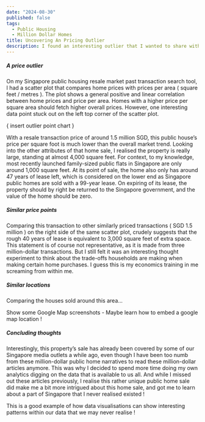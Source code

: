 ```yaml
---
date: "2024-08-30"
published: false 
tags:
  - Public Housing
  - Million Dollar Homes
title: Uncovering An Pricing Outlier
description: I found an interesting outlier that I wanted to share with everyone! 
---
```


##### A price outlier
On my Singapore public housing resale market past transaction search tool, I had 
a scatter plot that compares home prices with prices per area ( square feet / 
metres ). The plot shows a general positive and linear correlation between home
prices and price per area. Homes with a higher price per square area should fetch
higher overall prices. However, one interesting data point stuck out on the left
top corner of the scatter plot.

{ insert outlier point chart }

With a resale transaction price of around 1.5 million SGD, this public house’s
price per square foot is much lower than the overall market trend. Looking into
the other attributes of that home sale, I realised the property is really large,
standing at almost 4,000 square feet. For context, to my knowledge, most 
recently launched family-sized public flats in Singapore are only around 1,000
square feet. At its point of sale, the home also only has around 47 years of 
lease left, which is considered on the lower end as Singapore public homes are
sold with a 99-year lease. On expiring of its lease, the property should by
right be returned to the Singapore government, and the value of the home should
be zero.

##### Similar price points
Comparing this transaction to other similarly priced transactions ( SGD 1.5 
million ) on the right side of the same scatter plot, crudely suggests that the
rough 40 years of lease is equivalent to 3,000 square feet of extra space. This
statement is of course not representative, as it is made from three 
million-dollar transactions. But I still felt it was an interesting thought
experiment to think about the trade-offs households are making when making 
certain home purchases. I guess this is my economics training in me screaming
from within me.

##### Similar locations

Comparing the houses sold around this area… 

Show some Google Map screenshots - Maybe learn how to embed a google map location ! 

##### Concluding thoughts
Interestingly, this property’s sale has already been covered by some of our Singapore media outlets a while ago, even though I have been too numb from these million-dollar public home narratives to read these million-dollar articles anymore. This was why I decided to spend more time doing my own analytics digging on the data that is available to us all. And while I missed out these articles previously, I realise this rather unique public home sale did make me a bit more intrigued about this home sale, and got me to learn about a part of Singapore that I never realised existed ! 

This is a good example of how data visualisations can show interesting patterns within our data that we may never realise !
